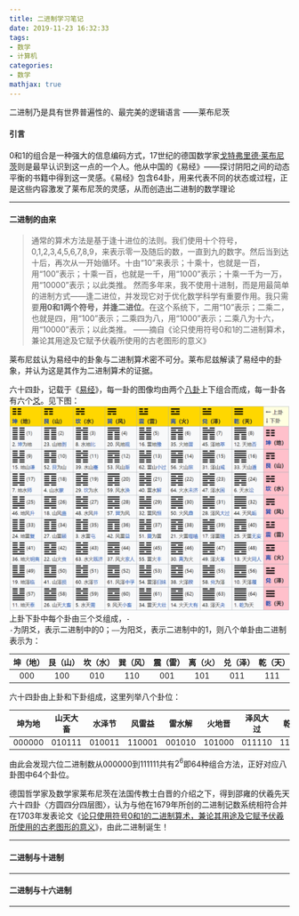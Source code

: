 ```yaml
---
title: 二进制学习笔记
date: 2019-11-23 16:32:33
tags:
- 数学
- 计算机
categories:
- 数学
mathjax: true
---
```


二进制乃是具有世界普遍性的、最完美的逻辑语言  ——莱布尼茨

<!-- more -->

#### 引言 ####

0和1的组合是一种强大的信息编码方式，17世纪的德国数学家[戈特弗里德·莱布尼茨](https://zh.wikipedia.org/wiki/%E6%88%88%E7%89%B9%E5%BC%97%E9%87%8C%E5%BE%B7%C2%B7%E8%8E%B1%E5%B8%83%E5%B0%BC%E8%8C%A8)则是最早认识到这一点的一个人。他从中国的《易经》——探讨阴阳之间的动态平衡的书籍中得到这一灵感。《易经》包含64卦，用来代表不同的状态或过程，正是这些内容激发了莱布尼茨的灵感，从而创造出二进制的数学理论

----

#### 二进制的由来 ####

> 通常的算术方法是基于逢十进位的法则。我们使用十个符号，0,1,2,3,4,5,6,7,8,9，来表示零一及随后的数，一直到九的数字。然后当到达十后，再次从一开始循环。十由“10”来表示；十乘十，也就是一百，用“100”表示；十乘一百，也就是一千，用“1000”表示；十乘一千为一万，用“10000”表示；以此类推。
然而多年来，我不使用十进制，而是用最简单的进制方式——逢二进位，并发现它对于优化数学科学有重要作用。我只需要**用0和1两个符号，并逢二进位**。在这个系统下，二用“10”表示；二乘二，也就是四，用“100”表示；二乘四为八，用“1000”表示；二乘八为十六，用“10000”表示；以此类推。
——摘自《论只使用符号0和1的二进制算术，兼论其用途及它赋予伏羲所使用的古老图形的意义》

莱布尼兹认为易经中的卦象与二进制算术密不可分。莱布尼兹解读了易经中的卦象，并认为这是其作为二进制算术的证据。

六十四卦，记载于《[易经](https://zh.wikipedia.org/wiki/%E6%98%93%E7%BB%8F)》，每一卦的图像均由两个[八卦](https://zh.wikipedia.org/wiki/%E5%85%AB%E5%8D%A6)上下组合而成，每一卦各有六个[爻](https://zh.wikipedia.org/wiki/%E7%88%BB)。见下图：
![](what-is-binary/20191123175857.png)上卦下卦中每个卦由三个爻组成，<code>- -</code>为阴爻，表示二进制中的0；<code>——</code>为阳爻，表示二进制中的1，则八个单卦由二进制表示为：

| 坤（地） | 艮（山） | 坎（水） | 巽（风） | 震（雷） | 离（火） | 兑（泽） | 乾（天） |
| :--: | :--: | :--: | :--: | :--: | :--: | :--: | :--: |
| 000 | 100 | 010 | 110 | 001 | 101 | 011 | 111 | 

六十四卦由上卦和下卦组成，这里列举八个卦位：

| 坤为地 | 山天大畜 | 水泽节 | 风雷益 | 雷水解 | 火地晋 | 泽风大过 |  乾为天 |
| :--: | :--: | :--: | :--: | :--: | :--: | :--: | :--: |
| 000000 | 010111 | 010011 | 110001 | 001010 | 101000 | 011110 | 111111 | 

由此会发现六位二进制数从000000到111111共有$2^6$即64种组合方法，正好对应八卦图中64个卦位。

德国哲学家及数学家莱布尼茨在法国传教士白晋的介绍之下，得到邵雍的伏羲先天六十四卦〈方圆四分四层图〉，认为与他在1679年所创的二进制记数系统相符合并在1703年发表论文《[论只使用符号0和1的二进制算术，兼论其用途及它赋予伏羲所使用的古老图形的意义](https://zh.wikisource.org/zh-hans/Translation:%E8%AE%BA%E5%8F%AA%E4%BD%BF%E7%94%A8%E7%AC%A6%E5%8F%B70%E5%92%8C1%E7%9A%84%E4%BA%8C%E8%BF%9B%E5%88%B6%E7%AE%97%E6%9C%AF)》，由此二进制诞生！

----

#### 二进制与十进制 ####

----

#### 二进制与十六进制 ####

----

